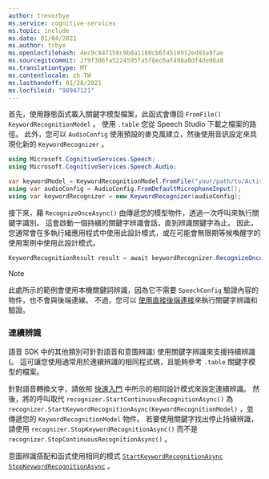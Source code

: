 ```yaml
---
author: trevorbye
ms.service: cognitive-services
ms.topic: include
ms.date: 01/04/2021
ms.author: trbye
ms.openlocfilehash: 4ec9c847158c9b8a1160cb6f4510912ed83a9fae
ms.sourcegitcommit: 2f9f306fa5224595fa5f8ec6af498a0df4de08a8
ms.translationtype: MT
ms.contentlocale: zh-TW
ms.lasthandoff: 01/28/2021
ms.locfileid: "98947121"
---
```

首先，使用靜態函式載入關鍵字模型檔案，此函式會傳回 `FromFile()` `KeywordRecognitionModel` 。 使用 `.table` 您從 Speech Studio 下載之檔案的路徑。 此外，您可以 `AudioConfig` 使用預設的麥克風建立，然後使用音訊設定來具現化新的 `KeywordRecognizer` 。

```csharp
using Microsoft.CognitiveServices.Speech;
using Microsoft.CognitiveServices.Speech.Audio;

var keywordModel = KeywordRecognitionModel.FromFile("your/path/to/Activate_device.table");
using var audioConfig = AudioConfig.FromDefaultMicrophoneInput();
using var keywordRecognizer = new KeywordRecognizer(audioConfig);
```

接下來，藉 `RecognizeOnceAsync()` 由傳遞您的模型物件，透過一次呼叫來執行關鍵字識別。 這會啟動一個持續的關鍵字辨識會話，直到辨識關鍵字為止。 因此，您通常會在多執行緒應用程式中使用此設計模式，或在可能會無限期等候喚醒字的使用案例中使用此設計模式。

```csharp
KeywordRecognitionResult result = await keywordRecognizer.RecognizeOnceAsync(keywordModel);
```

> [!NOTE]
> 此處所示的範例會使用本機關鍵詞辨識，因為它不需要 `SpeechConfig` 驗證內容的物件，也不會與後端連線。 不過，您可以 [使用直接後端連接](../../../tutorial-voice-enable-your-bot-speech-sdk.md#view-the-source-code-that-enables-keyword)來執行關鍵字辨識和驗證。

### <a name="continuous-recognition"></a>連續辨識

語音 SDK 中的其他類別可針對語音和意圖辨識) 使用關鍵字辨識來支援持續辨識 (。 這可讓您使用通常用於連續辨識的相同程式碼，且能夠參考 `.table` 關鍵字模型的檔案。

針對語音轉換文字，請依照 [快速入門](../../../get-started-speech-to-text.md?pivots=programming-language-csharp&tabs=script%2cbrowser%2cwindowsinstall#continuous-recognition) 中所示的相同設計模式來設定連續辨識。 然後，將的呼叫取代 `recognizer.StartContinuousRecognitionAsync()` 為 `recognizer.StartKeywordRecognitionAsync(KeywordRecognitionModel)` ，並傳遞您的 `KeywordRecognitionModel` 物件。 若要使用關鍵字找出停止持續辨識，請使用 `recognizer.StopKeywordRecognitionAsync()` 而不是 `recognizer.StopContinuousRecognitionAsync()` 。

意圖辨識搭配和函式使用相同的模式 [`StartKeywordRecognitionAsync`](/dotnet/api/microsoft.cognitiveservices.speech.intent.intentrecognizer.startkeywordrecognitionasync#Microsoft_CognitiveServices_Speech_Intent_IntentRecognizer_StartKeywordRecognitionAsync_Microsoft_CognitiveServices_Speech_KeywordRecognitionModel_) [`StopKeywordRecognitionAsync`](/dotnet/api/microsoft.cognitiveservices.speech.intent.intentrecognizer.stopkeywordrecognitionasync#Microsoft_CognitiveServices_Speech_Intent_IntentRecognizer_StopKeywordRecognitionAsync) 。
